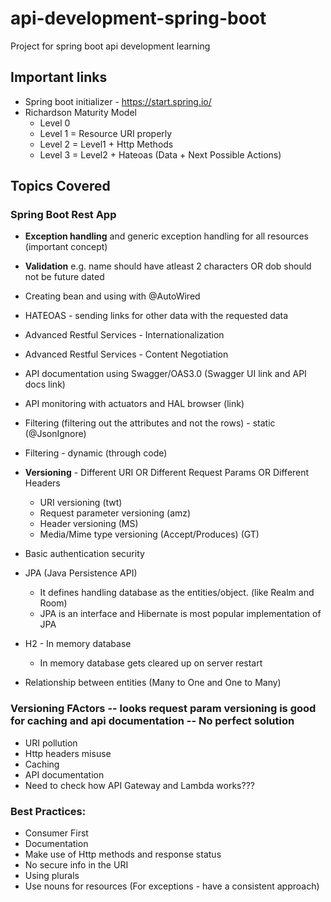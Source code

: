 # api-development-spring-boot
Project for spring boot api development learning

## Important links
- Spring boot initializer - https://start.spring.io/
- Richardson Maturity Model
  - Level 0
  - Level 1 = Resource URI properly
  - Level 2 = Level1 + Http Methods
  - Level 3 = Level2 + Hateoas (Data + Next Possible Actions)  

## Topics Covered
### Spring Boot Rest App
- **Exception handling** and generic exception handling for all resources (important concept)
- **Validation** e.g. name should have atleast 2 characters OR dob should not be future dated
- Creating bean and using with @AutoWired
- HATEOAS - sending links for other data with the requested data
- Advanced Restful Services - Internationalization
- Advanced Restful Services - Content Negotiation
- API documentation using Swagger/OAS3.0 (Swagger UI link and API docs link)
- API monitoring with actuators and HAL browser (link)
- Filtering (filtering out the attributes and not the rows) - static (@JsonIgnore)
- Filtering - dynamic (through code)
- **Versioning** - Different URI OR Different Request Params OR Different Headers
  - URI versioning (twt)
  - Request parameter versioning (amz)
  - Header versioning (MS)
  - Media/Mime type versioning (Accept/Produces) (GT)
- Basic authentication security
- JPA (Java Persistence API)
  - It defines handling database as the entities/object. (like Realm and Room)
  - JPA is an interface and Hibernate is most popular implementation of JPA

- H2 - In memory database
  - In memory database gets cleared up on server restart

- Relationship between entities (Many to One and One to Many)


### Versioning FActors -- looks request param versioning is good for caching and api documentation -- No perfect solution
- URI pollution
- Http headers misuse
- Caching
- API documentation
- Need to check how API Gateway and Lambda works???

### Best Practices:
- Consumer First
- Documentation
- Make use of Http methods and response status
- No secure info in the URI
- Using plurals
- Use nouns for resources (For exceptions - have a consistent approach)

